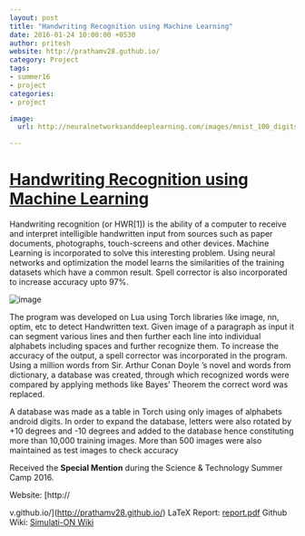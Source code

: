```yaml
---
layout: post
title: "Handwriting Recognition using Machine Learning"
date: 2016-01-24 10:00:00 +0530
author: pritesh
website: http://prathamv28.guthub.io/
category: Project
tags:
- summer16
- project
categories:
- project

image:
  url: http://neuralnetworksanddeeplearning.com/images/mnist_100_digits.png

---
```


# [Handwriting Recognition using Machine Learning](http://prathamv28.github.io/)

Handwriting recognition (or HWR[1]) is the ability of a computer to receive and interpret intelligible handwritten input from sources such as paper documents, photographs, touch-screens and other devices. Machine Learning is incorporated to solve this interesting problem. Using neural networks and optimization the model learns the similarities of the training datasets which have a common result. Spell corrector is also incorporated to increase accuracy upto 97%.

![image](http://neuralnetworksanddeeplearning.com/images/tikz12.png)


 The program was developed on Lua using Torch libraries like image, nn, optim, etc to detect Handwritten text. Given image of a paragraph as input it can segment various lines and then further each line into individual alphabets including spaces and further recognize them. To increase the accuracy of the output, a spell corrector was incorporated in the program. Using a million words from Sir. Arthur Conan Doyle ’s novel and words from dictionary, a database was created, through which recognized words were compared by applying methods like Bayes’ Theorem the correct word was replaced.

A database was made as a table in Torch using only images of alphabets android digits. In order to expand the database, letters were also rotated by +10 degrees and -10 degrees and added to the database hence constituting more than 10,000 training images. More than 500 images were also maintained as test images to check accuracy

Received the **Special Mention** during the Science & Technology Summer Camp 2016.

Website: [http://





v.github.io/](http://prathamv28.github.io/)
LaTeX Report: [report.pdf](https://github.com/pritesh1996/Handwriting-Recognition/blob/master/Handwriting%20Recognition%20Report.pdf)
Github Wiki: [Simulati-ON Wiki](https://github.com/pritesh1996/Handwriting-Recognition/blob/master/README.md)

